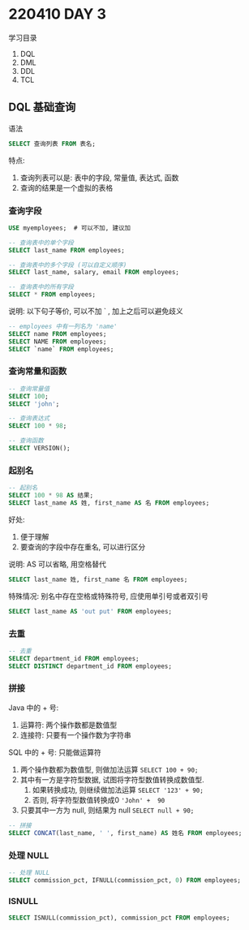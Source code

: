 # 220410 DAY 3

学习目录
1. DQL
2. DML
3. DDL
4. TCL

## DQL 基础查询

语法
```sql
SELECT 查询列表 FROM 表名;
```

特点:
1. 查询列表可以是: 表中的字段, 常量值, 表达式, 函数
2. 查询的结果是一个虚拟的表格

### 查询字段

```sql
USE myemployees;  # 可以不加, 建议加

-- 查询表中的单个字段
SELECT last_name FROM employees;

-- 查询表中的多个字段 (可以自定义顺序)
SELECT last_name, salary, email FROM employees;

-- 查询表中的所有字段
SELECT * FROM employees;
```

说明:
以下句子等价, 可以不加 \` , 加上之后可以避免歧义

```sql
-- employees 中有一列名为 'name'
SELECT name FROM employees;
SELECT NAME FROM employees;
SELECT `name` FROM employees;
```

### 查询常量和函数

```sql
-- 查询常量值
SELECT 100;
SELECT 'john';

-- 查询表达式
SELECT 100 * 98;

-- 查询函数
SELECT VERSION();
```

### 起别名

```sql
-- 起别名
SELECT 100 * 98 AS 结果;
SELECT last_name AS 姓, first_name AS 名 FROM employees;
```

好处:
1. 便于理解
2. 要查询的字段中存在重名, 可以进行区分

说明:
AS 可以省略, 用空格替代

```sql
SELECT last_name 姓, first_name 名 FROM employees;
```

特殊情况:
别名中存在空格或特殊符号, 应使用单引号或者双引号

```sql
SELECT last_name AS 'out put' FROM employees;
```

### 去重

```sql
-- 去重
SELECT department_id FROM employees;
SELECT DISTINCT department_id FROM employees;
```

### 拼接

Java 中的 + 号:
1. 运算符: 两个操作数都是数值型
2. 连接符: 只要有一个操作数为字符串

SQL 中的 + 号:
只能做运算符
1. 两个操作数都为数值型, 则做加法运算 `SELECT 100 + 90;`
2. 其中有一方是字符型数据, 试图将字符型数值转换成数值型. 
   1. 如果转换成功, 则继续做加法运算 `SELECT '123' + 90;`
   2. 否则, 将字符型数值转换成0 `'John' +  90`
3. 只要其中一方为 null, 则结果为 null `SELECT null + 90;`

```sql
-- 拼接
SELECT CONCAT(last_name, ' ', first_name) AS 姓名 FROM employees;
```


### 处理 NULL

```sql
-- 处理 NULL
SELECT commission_pct, IFNULL(commission_pct, 0) FROM employees;
```

### ISNULL

```sql
SELECT ISNULL(commission_pct), commission_pct FROM employees;
```
